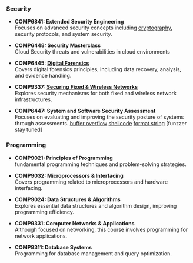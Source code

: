 ### Security
- **COMP6841: Extended Security Engineering**  
  Focuses on advanced security concepts including [cryptography](https://github.com/ace-bibabo/super-duper/tree/main/cryptography), security protocols, and system security.

- **COMP6448: Security Masterclass**  
  Cloud Security threats and vulnerabilities in cloud environments

- **COMP6445: [Digital Forensics](https://github.com/ace-bibabo/super-duper/blob/main/forensics/notes-tech.md)**  
  Covers digital forensics principles, including data recovery, analysis, and evidence handling.

- **COMP9337: [Securing Fixed & Wireless Networks](https://github.com/ace-bibabo/verbose-fishstick)**  
  Explores security mechanisms for both fixed and wireless network infrastructures.

- **COMP6447: System and Software Security Assessment**  
  Focuses on evaluating and improving the security posture of systems through assessments.
  [buffer overflow](https://github.com/ace-bibabo/super-duper/tree/main/binary%20exploitation%20)
  [shellcode](https://github.com/ace-bibabo/super-duper/tree/main/shellcode)
  [format string](https://github.com/ace-bibabo/super-duper/tree/main/format%20string)
  [funzzer stay tuned]

### Programming
- **COMP9021: Principles of Programming**  
  fundamental programming techniques and problem-solving strategies.

- **COMP9032: Microprocessors & Interfacing**  
  Covers programming related to microprocessors and hardware interfacing.

- **COMP9024: Data Structures & Algorithms**  
  Explores essential data structures and algorithm design, improving programming efficiency.

- **COMP9331: Computer Networks & Applications**  
  Although focused on networking, this course involves programming for network applications.

- **COMP9311: Database Systems**  
  Programming for database management and query optimization.
